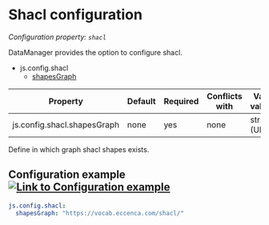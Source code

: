 # Shacl configuration

*Configuration property: `shacl`*

DataManager provides the option to configure shacl.

-   js.config.shacl
    -   [shapesGraph](https://documentation.eccenca.com/latest/deploy-and-configure/configuration/datamanager/shacl-configuration#id-.Shaclconfigurationv20.06-js.config.shacl.shapesGraph)

| Property | Default | Required | Conflicts with | Valid values |
| -------- | ------- | -------- | -------------- | ------------ |
| js.config.shacl.shapesGraph | none | yes | none | string (URL) |

Define in which graph shacl shapes exists.

Configuration example[![Link to Configuration example](https://documentation.eccenca.com/_/0A0A79030170B1271BEB591423192709/1599644127360/images/common/link-solid.svg)](https://documentation.eccenca.com/latest/deploy-and-configure/configuration/datamanager/shacl-configuration#id-.Shaclconfigurationv20.06-Configurationexample)
---------------------------------------------------------------------------------------------------------------------------------------------------------------------------------------------------------------------------------------------------------------------------------------------------------------------------------------

``` yaml
js.config.shacl:
  shapesGraph: "https://vocab.eccenca.com/shacl/"
```